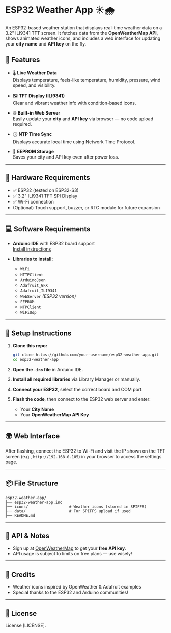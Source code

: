 # ESP32 Weather App ☀️🌧️

An ESP32-based weather station that displays real-time weather data on a 3.2" ILI9341 TFT screen. It fetches data from the **OpenWeatherMap API**, shows animated weather icons, and includes a web interface for updating your **city name** and **API key** on the fly.

## 🚀 Features

- 🌡️ **Live Weather Data**  
  Displays temperature, feels-like temperature, humidity, pressure, wind speed, and visibility.

- 🖼️ **TFT Display (ILI9341)**  
  Clear and vibrant weather info with condition-based icons.

- 🌐 **Built-in Web Server**  
  Easily update your **city** and **API key** via browser — no code upload required.

- 🕒 **NTP Time Sync**  
  Displays accurate local time using Network Time Protocol.

- 💾 **EEPROM Storage**  
  Saves your city and API key even after power loss.

---

## 🧰 Hardware Requirements

- ✅ ESP32 (tested on ESP32-S3)
- ✅ 3.2" ILI9341 TFT SPI Display
- ✅ Wi-Fi connection
- (Optional) Touch support, buzzer, or RTC module for future expansion

---

## 💻 Software Requirements

- **Arduino IDE** with ESP32 board support  
  [Install instructions](https://docs.espressif.com/projects/arduino-esp32/en/latest/installing.html)

- **Libraries to install:**
  - `WiFi`
  - `HTTPClient`
  - `ArduinoJson`
  - `Adafruit_GFX`
  - `Adafruit_ILI9341`
  - `WebServer` *(ESP32 version)*
  - `EEPROM`
  - `NTPClient`
  - `WiFiUdp`

---

## 🔧 Setup Instructions

1. **Clone this repo:**
   ```bash
   git clone https://github.com/your-username/esp32-weather-app.git
   cd esp32-weather-app
   ```

2. **Open the `.ino` file** in Arduino IDE.

3. **Install all required libraries** via Library Manager or manually.

4. **Connect your ESP32**, select the correct board and COM port.

5. **Flash the code**, then connect to the ESP32 web server and enter:
   - Your **City Name**
   - Your **OpenWeatherMap API Key**

---

## 🌍 Web Interface

After flashing, connect the ESP32 to Wi-Fi and visit the IP shown on the TFT screen (e.g., `http://192.168.0.105`) in your browser to access the settings page.

---

## 📦 File Structure

```
esp32-weather-app/
├── esp32-weather-app.ino
├── icons/                  # Weather icons (stored in SPIFFS)
├── data/                   # For SPIFFS upload if used
├── README.md
```

---

## 📡 API & Notes

- Sign up at [OpenWeatherMap](https://openweathermap.org/api) to get your **free API key**.
- API usage is subject to limits on free plans — use wisely!

---

## 🤝 Credits

- Weather icons inspired by OpenWeather & Adafruit examples  
- Special thanks to the ESP32 and Arduino communities!

---

## 📜 License

License [LICENSE].
